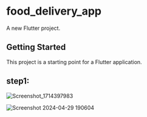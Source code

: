 # food_delivery_app

A new Flutter project.

## Getting Started

This project is a starting point for a Flutter application.
## step1:
![Screenshot_1714397983](https://github.com/gpreet013/TastyGo_App/assets/101962521/c4fb2827-b40d-443a-90e6-711f4bcfc7c5)

![Screenshot 2024-04-29 190604](https://github.com/gpreet013/TastyGo_App/assets/101962521/caae38ab-e3e6-4da0-85a3-c1d884519b73)
